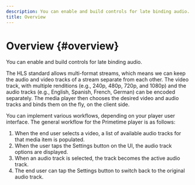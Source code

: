 ```yaml
---
description: You can enable and build controls for late binding audio.
title: Overview
---
```


# Overview {#overview}

You can enable and build controls for late binding audio.

The HLS standard allows multi-format streams, which means we can keep the audio and video tracks of a stream separate from each other. The video track, with multiple renditions (e.g., 240p, 480p, 720p, and 1080p) and the audio tracks (e.g., English, Spanish, French, German) can be encoded separately. The media player then chooses the desired video and audio tracks and binds them on the fly, on the client side.

You can implement various workflows, depending on your player user interface. The general workflow for the Primetime player is as follows:

1. When the end user selects a video, a list of available audio tracks for that media item is populated.
1. When the user taps the Settings button on the UI, the audio track options are displayed.
1. When an audio track is selected, the track becomes the active audio track. 
1. The end user can tap the Settings button to switch back to the original audio track.

